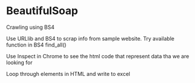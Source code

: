 # BeautifulSoap
Crawling using BS4

Use URLlib and BS4 to scrap info from sample website.
Try available function in BS4
find_all()

Use Inspect in Chrome to see the html code that represent data tha we are looking for

Loop through elements in HTML and write to excel
